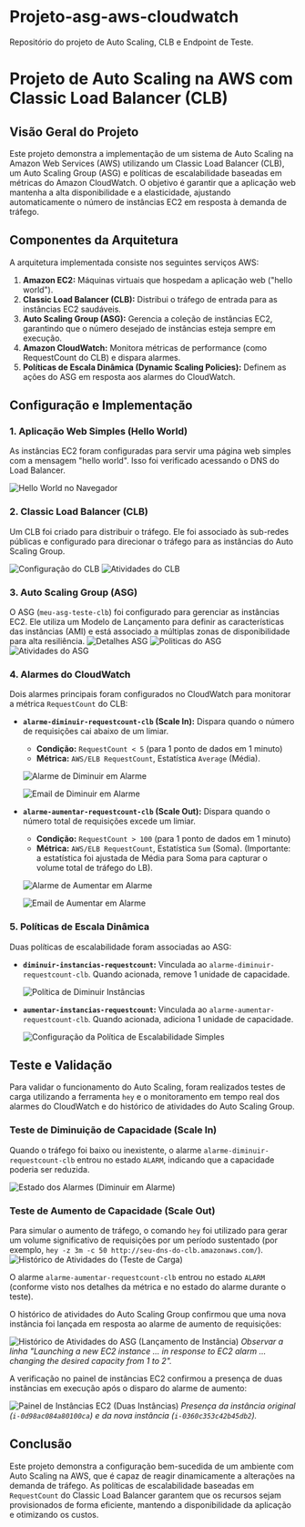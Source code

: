 # Projeto-asg-aws-cloudwatch
Repositório do projeto de Auto Scaling, CLB e  Endpoint de Teste.
# Projeto de Auto Scaling na AWS com Classic Load Balancer (CLB)

## Visão Geral do Projeto

Este projeto demonstra a implementação de um sistema de Auto Scaling na Amazon Web Services (AWS) utilizando um Classic Load Balancer (CLB), um Auto Scaling Group (ASG) e políticas de escalabilidade baseadas em métricas do Amazon CloudWatch. O objetivo é garantir que a aplicação web mantenha a alta disponibilidade e a elasticidade, ajustando automaticamente o número de instâncias EC2 em resposta à demanda de tráfego.

## Componentes da Arquitetura

A arquitetura implementada consiste nos seguintes serviços AWS:

1.  **Amazon EC2:** Máquinas virtuais que hospedam a aplicação web ("hello world").
2.  **Classic Load Balancer (CLB):** Distribui o tráfego de entrada para as instâncias EC2 saudáveis.
3.  **Auto Scaling Group (ASG):** Gerencia a coleção de instâncias EC2, garantindo que o número desejado de instâncias esteja sempre em execução.
4.  **Amazon CloudWatch:** Monitora métricas de performance (como RequestCount do CLB) e dispara alarmes.
5.  **Políticas de Escala Dinâmica (Dynamic Scaling Policies):** Definem as ações do ASG em resposta aos alarmes do CloudWatch.

## Configuração e Implementação

### 1. Aplicação Web Simples (Hello World)

As instâncias EC2 foram configuradas para servir uma página web simples com a mensagem "hello world". Isso foi verificado acessando o DNS do Load Balancer.

![Hello World no Navegador](images/image_pagina-web-hello.jpeg)

### 2. Classic Load Balancer (CLB)

Um CLB foi criado para distribuir o tráfego. Ele foi associado às sub-redes públicas e configurado para direcionar o tráfego para as instâncias do Auto Scaling Group.

![Configuração do CLB](images/image_lb-detalhes.jpeg)
![Atividades do CLB](images/image_lb-healthy.jpeg)
### 3. Auto Scaling Group (ASG)

O ASG (`meu-asg-teste-clb`) foi configurado para gerenciar as instâncias EC2. Ele utiliza um Modelo de Lançamento para definir as características das instâncias (AMI) e está associado a múltiplas zonas de disponibilidade para alta resiliência.
![Detalhes ASG](images/image_asg-detalhes.jpeg)
![Politicas do ASG](images/image_asg-politicas.jpeg)
![Atividades do ASG](images/image_asg-atividades.jpeg)

### 4. Alarmes do CloudWatch

Dois alarmes principais foram configurados no CloudWatch para monitorar a métrica `RequestCount` do CLB:

* **`alarme-diminuir-requestcount-clb` (Scale In):** Dispara quando o número de requisições cai abaixo de um limiar.
    * **Condição:** `RequestCount < 5` (para 1 ponto de dados em 1 minuto)
    * **Métrica:** `AWS/ELB RequestCount`, Estatística `Average` (Média).

    ![Alarme de Diminuir em Alarme](images/image_alarme-diminuir-detalhes.jpeg)
    
    ![Email de Diminuir em Alarme](images/image_diminuir-email.jpeg)

* **`alarme-aumentar-requestcount-clb` (Scale Out):** Dispara quando o número total de requisições excede um limiar.
    * **Condição:** `RequestCount > 100` (para 1 ponto de dados em 1 minuto)
    * **Métrica:** `AWS/ELB RequestCount`, Estatística `Sum` (Soma). (Importante: a estatística foi ajustada de Média para Soma para capturar o volume total de tráfego do LB).

    ![Alarme de Aumentar em Alarme](images/image_alarme-aumentar-detalhes.jpeg)
    
    ![Email de Aumentar em Alarme](images/image_aumentar-email.jpeg)
    
        

### 5. Políticas de Escala Dinâmica

Duas políticas de escalabilidade foram associadas ao ASG:

* **`diminuir-instancias-requestcount`:** Vinculada ao `alarme-diminuir-requestcount-clb`. Quando acionada, remove 1 unidade de capacidade.

    ![Política de Diminuir Instâncias](images/image_asg-politicas.jpeg)

* **`aumentar-instancias-requestcount`:** Vinculada ao `alarme-aumentar-requestcount-clb`. Quando acionada, adiciona 1 unidade de capacidade.

    ![Configuração da Política de Escalabilidade Simples](images/image_asg-politicas.jpeg)

## Teste e Validação

Para validar o funcionamento do Auto Scaling, foram realizados testes de carga utilizando a ferramenta `hey` e o monitoramento em tempo real dos alarmes do CloudWatch e do histórico de atividades do Auto Scaling Group.

### Teste de Diminuição de Capacidade (Scale In)

Quando o tráfego foi baixo ou inexistente, o alarme `alarme-diminuir-requestcount-clb` entrou no estado `ALARM`, indicando que a capacidade poderia ser reduzida.

![Estado dos Alarmes (Diminuir em Alarme)](images/image_alarmes-iniciados.jpeg)

### Teste de Aumento de Capacidade (Scale Out)

Para simular o aumento de tráfego, o comando `hey` foi utilizado para gerar um volume significativo de requisições por um período sustentado (por exemplo, `hey -z 3m -c 50 http://seu-dns-do-clb.amazonaws.com/`).
![Histórico de Atividades do (Teste de Carga)](images/image_teste.hey.jpeg)

O alarme `alarme-aumentar-requestcount-clb` entrou no estado `ALARM` (conforme visto nos detalhes da métrica e no estado do alarme durante o teste).

O histórico de atividades do Auto Scaling Group confirmou que uma nova instância foi lançada em resposta ao alarme de aumento de requisições:

![Histórico de Atividades do ASG (Lançamento de Instância)](images/image_asg-atividade-ec2.jpeg)
*Observar a linha "Launching a new EC2 instance ... in response to EC2 alarm ... changing the desired capacity from 1 to 2".*

A verificação no painel de instâncias EC2 confirmou a presença de duas instâncias em execução após o disparo do alarme de aumento:

![Painel de Instâncias EC2 (Duas Instâncias)](images/image_escalabilidade-instancia.jpeg)
*Presença da instância original (`i-0d98ac084a80100ca`) e da nova instância (`i-0360c353c42b45db2`).*

## Conclusão

Este projeto demonstra a configuração bem-sucedida de um ambiente com Auto Scaling na AWS, que é capaz de reagir dinamicamente a alterações na demanda de tráfego. As políticas de escalabilidade baseadas em `RequestCount` do Classic Load Balancer garantem que os recursos sejam provisionados de forma eficiente, mantendo a disponibilidade da aplicação e otimizando os custos.